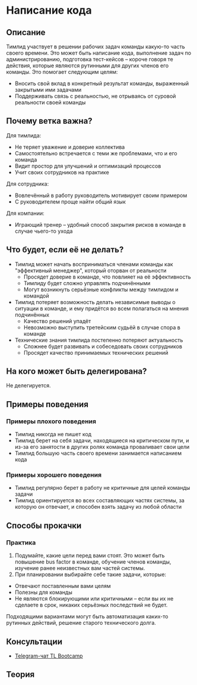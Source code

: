 # Написание кода
## Описание
Тимлид участвует в решении рабочих задач команды какую-то часть своего времени. Это может быть написание кода, выполнение задач по администрированию, подготовка тест-кейсов – короче говоря те действия, которые являются рутинными для других членов его команды. Это помогает следующим целям:
- Вносить свой вклад в конкретный результат команды, выраженный закрытыми ими задачами
- Поддерживать связь с реальностью, не отрываясь от суровой реальности своей команды

## Почему ветка важна?
Для тимлида:
- Не теряет уважение и доверие коллектива
- Самостоятельно встречается с теми же проблемами, что и его команда
- Видит простор для улучшений и оптимизаций процессов
- Учит своих сотрудников на практике

Для сотрудника:
- Вовлечённый в работу руководитель мотивирует своим примером
- С руководителем проще найти общий язык

Для компании:
- Играющий тренер – удобный способ закрытия рисков в команде в случае чьего-то ухода

## Что будет, если её не делать?
- Тимлид может начать восприниматься членами команды как "эффективный менеджер", который оторван от реальности
  - Просядет доверие в команде, что повлияет на её эффективность
  - Тимлиду будет сложно управлять подчинёнными
  - Могут возникнуть серьёзные конфликты между тимлидом и командой
- Тимлид потеряет возможность делать независимые выводы о ситуации в команде, и ему придётся во всем полагаться на мнения подчинённых
  - Качество решений упадёт
  - Невозможно выступить третейским судьёй в случае спора в команде
- Технические знания тимлида постепенно потеряют актуальность
  - Сложнее будет развивать и собеседовать своих сотрудников
  - Просядет качество принимаемых технических решений

## На кого может быть делегирована?
Не делегируется.

## Примеры поведения
### Примеры плохого поведения
- Тимлид никогда не пишет код
- Тимлид берет на себя задачи, находящиеся на критическом пути, и из-за его занятости в других ролях команда проваливает свои цели
- Тимлид большую часть своего времени занимается написанием кода

### Примеры хорошего поведения
- Тимлид регулярно берет в работу не критичные для целей команды задачи
- Тимлид ориентируется во всех составляющих частях системы, за которую он отвечает, и способен взять задачу из любой области

## Способы прокачки
### Практика
1. Подумайте, какие цели перед вами стоят. Это может быть повышение bus factor в команде, обучение членов команды, изучение ранее неизвестных вам частей системы.
2. При планировании выбирайте себе такие задачи, которые:
- Отвечают поставленным вами целям
- Полезны для команды
- Не являются блокирующими или критичными – если вы их не сделаете в срок, никаких серьёзных последствий не будет.

Подходящими вариантами могут быть автоматизация каких-то рутинных действий, решение старого технического долга.

## Консультации
- [Telegram-чат TL Bootcamp](https://tlinks.run/tlbootcamp)

## Теория

